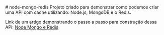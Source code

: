 ﻿﻿# node-mongo-redis
Projeto criado para demonstrar como podemos criar uma API com cache utilizando: Node.js, MongoDB e o Redis.

Link de um artigo demonstrando o passo a passo para construção dessa API: [Node Mongo e Redis](https://medium.com/@programadriano/utilizando-cache-com-redis-mongodb-e-node-js-8b3d6461b966)

